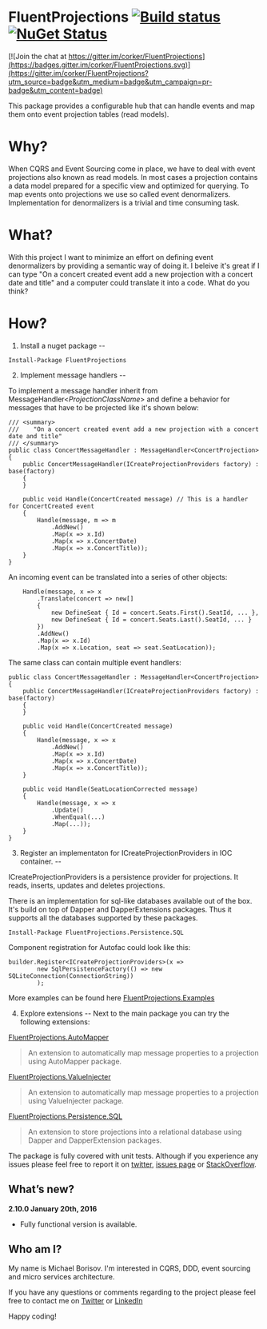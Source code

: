FluentProjections [![Build status](https://ci.appveyor.com/api/projects/status/kdt0pv546527w4kc?svg=true)](https://ci.appveyor.com/project/corker/fluentprojections) [![NuGet Status](http://img.shields.io/nuget/v/FluentProjections.svg?style=flat)](https://www.nuget.org/packages/FluentProjections/)
==================

[![Join the chat at https://gitter.im/corker/FluentProjections](https://badges.gitter.im/corker/FluentProjections.svg)](https://gitter.im/corker/FluentProjections?utm_source=badge&utm_medium=badge&utm_campaign=pr-badge&utm_content=badge)

This package provides a configurable hub that can handle events and map them onto event projection tables (read models).

Why?
====

When CQRS and Event Sourcing come in place, we have to deal with event projections also known as read models. In most cases a projection contains a data model prepared for a specific view and optimized for querying. To map events onto projections we use so called event denormalizers. Implementation for denormalizers is a trivial and time consuming task.

What?
====

With this project I want to minimize an effort on defining event denormalizers by providing a semantic way of doing it. I beleive it's great if I can type "On a concert created event add a new projection with a concert date and title" and a computer could translate it into a code. What do you think?

How?
====

1. Install a nuget package
--

```
Install-Package FluentProjections
```

2. Implement message handlers
--

To implement a message handler inherit from MessageHandler<_ProjectionClassName_> and define a behavior for messages that have to be projected like it's shown below:

```
/// <summary>
///    "On a concert created event add a new projection with a concert date and title"
/// </summary> 
public class ConcertMessageHandler : MessageHandler<ConcertProjection>
{
    public ConcertMessageHandler(ICreateProjectionProviders factory) : base(factory)
    {
    }

    public void Handle(ConcertCreated message) // This is a handler for ConcertCreated event
    {
        Handle(message, m => m
            .AddNew()
            .Map(x => x.Id)
            .Map(x => x.ConcertDate)
            .Map(x => x.ConcertTitle));
    }
}
```

An incoming event can be translated into a series of other objects:

```
    Handle(message, x => x
        .Translate(concert => new[]
        {
            new DefineSeat { Id = concert.Seats.First().SeatId, ... },
            new DefineSeat { Id = concert.Seats.Last().SeatId, ... }
        })
        .AddNew()
        .Map(x => x.Id)
        .Map(x => x.Location, seat => seat.SeatLocation));
```

The same class can contain multiple event handlers:
```
public class ConcertMessageHandler : MessageHandler<ConcertProjection>
{
    public ConcertMessageHandler(ICreateProjectionProviders factory) : base(factory)
    {
    }

    public void Handle(ConcertCreated message)
    {
        Handle(message, x => x
            .AddNew()
            .Map(x => x.Id)
            .Map(x => x.ConcertDate)
            .Map(x => x.ConcertTitle));
    }

    public void Handle(SeatLocationCorrected message)
    {
        Handle(message, x => x
            .Update()
            .WhenEqual(...)
            .Map(...));
    }
}
```

3. Register an implementaton for ICreateProjectionProviders in IOC container.
--

ICreateProjectionProviders is a persistence provider for projections. It reads, inserts, updates and deletes projections.

There is an implementation for sql-like databases available out of the box. It's build on top of Dapper and DapperExtensions packages. Thus it supports all the databases supported by these packages.
```
Install-Package FluentProjections.Persistence.SQL
```

Component registration for Autofac could look like this:
```
builder.Register<ICreateProjectionProviders>(x => 
        new SqlPersistenceFactory(() => new SQLiteConnection(ConnectionString))
        );
```

More examples can be found here [FluentProjections.Examples](https://github.com/corker/FluentProjections.Examples)

4. Explore extensions
--
Next to the main package you can try the following extensions:

[FluentProjections.AutoMapper](https://github.com/corker/FluentProjections.AutoMapper)
> An extension to automatically map message properties to a projection using AutoMapper package.

[FluentProjections.ValueInjecter](https://github.com/corker/FluentProjections.ValueInjecter)
> An extension to automatically map message properties to a projection using ValueInjecter package.

[FluentProjections.Persistence.SQL](https://github.com/corker/FluentProjections.Persistence.SQL)
> An extension to store projections into a relational database using Dapper and DapperExtension packages.


The package is fully covered with unit tests. Although if you experience any issues please feel free to report it on  [twitter](https://twitter.com/search?q=fluentprojections&src=typd), [issues page](https://github.com/corker/fluent-projections/issues) or [StackOverflow](http://stackoverflow.com/questions/tagged/fluent-projections).

What’s new?
-----------

**2.10.0 January 20th, 2016**      
- Fully functional version is available.

Who am I?
--
My name is Michael Borisov. I'm interested in CQRS, DDD, event sourcing and micro services architecture.

If you have any questions or comments regarding to the project please feel free to contact me on [Twitter](https://twitter.com/fkem) or [LinkedIn](https://www.linkedin.com/in/michaelborisov)

Happy coding!
